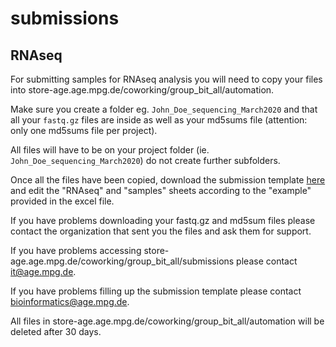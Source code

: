 # submissions

## RNAseq

For submitting samples for RNAseq analysis you will need to copy your files into store-age.age.mpg.de/coworking/group_bit_all/automation. 

Make sure you create a folder eg. `John_Doe_sequencing_March2020` and that all your `fastq.gz` files are inside as well as your md5sums file (attention: only one md5sums file per project).

All files will have to be on your project folder (ie. `John_Doe_sequencing_March2020`) do not create further subfolders.

Once all the files have been copied, download the submission template [here](https://datashare.mpcdf.mpg.de/s/exhJ4KWfkgGmJrH) and edit the "RNAseq" and "samples" sheets according to the "example" provided in the excel file.

If you have problems downloading your fastq.gz and md5sum files please contact the organization that sent you the files and ask them for support.

If you have problems accessing store-age.age.mpg.de/coworking/group_bit_all/submissions please contact it@age.mpg.de. 

If you have problems filling up the submission template please contact bioinformatics@age.mpg.de.

All files in store-age.age.mpg.de/coworking/group_bit_all/automation will be deleted after 30 days.
